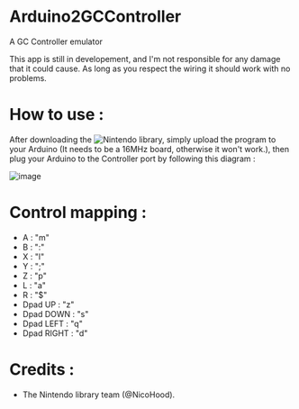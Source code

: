 # Arduino2GCController
 A GC Controller emulator

This app is still in developement, and I'm not responsible for any damage that it could cause.
As long as you respect the wiring it should work with no problems.

# How to use :

After downloading the ![Nintendo](https://github.com/NicoHood/Nintendo) library, simply upload the program to your Arduino (It needs to be a 16MHz board, otherwise it won't work.), then plug your Arduino to the Controller port by following this diagram :

![image](https://github.com/user-attachments/assets/a20d5952-a396-44a3-9d9d-678e26ae605e)

# Control mapping : 

- A : "m"
- B : ":"
- X : "l"
- Y : ";"
- Z : "p"
- L : "a"
- R : "$"
- Dpad UP : "z"
- Dpad DOWN : "s"
- Dpad LEFT : "q"
- Dpad RIGHT : "d"

# Credits :

- The Nintendo library team (@NicoHood).

